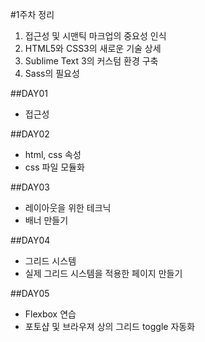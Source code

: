 #1주차 정리
1. 접근성 및 시맨틱 마크업의 중요성 인식
2. HTML5와 CSS3의 새로운 기술 상세
3. Sublime Text 3의 커스텀 환경 구축
4. Sass의 필요성

##DAY01
- 접근성

##DAY02
- html, css 속성
- css 파일 모듈화

##DAY03
- 레이아웃을 위한 테크닉
- 배너 만들기

##DAY04
- 그리드 시스템
- 실제 그리드 시스템을 적용한 페이지 만들기

##DAY05
- Flexbox 연습
- 포토샵 및 브라우져 상의 그리드 toggle 자동화